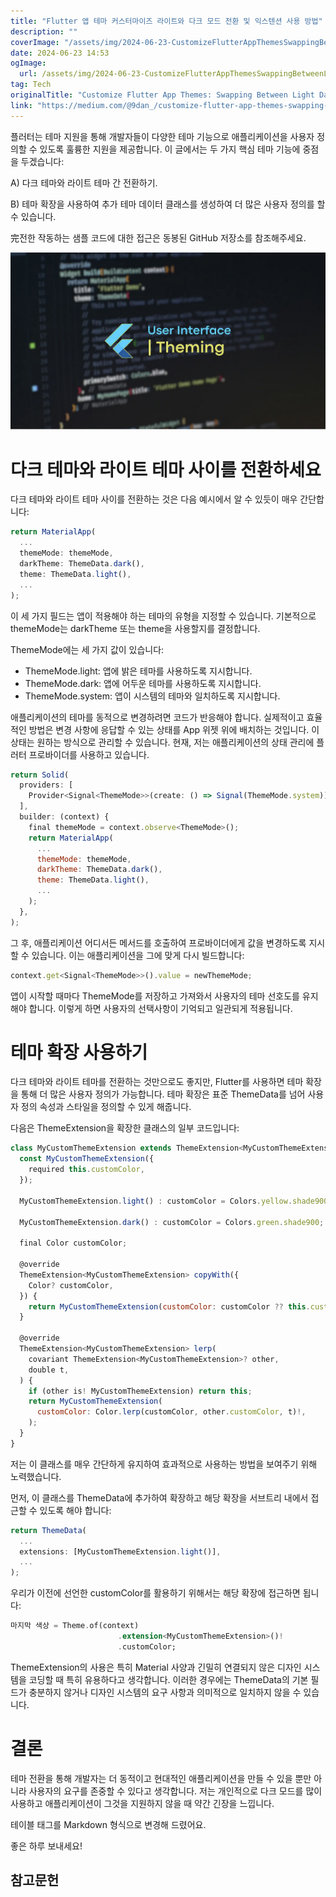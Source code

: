 ```yaml
---
title: "Flutter 앱 테마 커스터마이즈 라이트와 다크 모드 전환 및 익스텐션 사용 방법"
description: ""
coverImage: "/assets/img/2024-06-23-CustomizeFlutterAppThemesSwappingBetweenLightDarkModesandUsingExtensions_0.png"
date: 2024-06-23 14:53
ogImage: 
  url: /assets/img/2024-06-23-CustomizeFlutterAppThemesSwappingBetweenLightDarkModesandUsingExtensions_0.png
tag: Tech
originalTitle: "Customize Flutter App Themes: Swapping Between Light Dark Modes and Using Extensions"
link: "https://medium.com/@9dan_/customize-flutter-app-themes-swapping-between-light-dark-modes-and-using-extensions-66b1586aae1b"
---
```



플러터는 테마 지원을 통해 개발자들이 다양한 테마 기능으로 애플리케이션을 사용자 정의할 수 있도록 훌륭한 지원을 제공합니다. 이 글에서는 두 가지 핵심 테마 기능에 중점을 두겠습니다:

A) 다크 테마와 라이트 테마 간 전환하기.

B) 테마 확장을 사용하여 추가 테마 데이터 클래스를 생성하여 더 많은 사용자 정의를 할 수 있습니다.

完전한 작동하는 샘플 코드에 대한 접근은 동봉된 GitHub 저장소를 참조해주세요.

<div class="content-ad"></div>


![image](/assets/img/2024-06-23-CustomizeFlutterAppThemesSwappingBetweenLightDarkModesandUsingExtensions_0.png)

# 다크 테마와 라이트 테마 사이를 전환하세요

다크 테마와 라이트 테마 사이를 전환하는 것은 다음 예시에서 알 수 있듯이 매우 간단합니다:

```js
return MaterialApp(
  ...
  themeMode: themeMode,
  darkTheme: ThemeData.dark(),
  theme: ThemeData.light(),
  ...
);
```

<div class="content-ad"></div>

이 세 가지 필드는 앱이 적용해야 하는 테마의 유형을 지정할 수 있습니다. 기본적으로 themeMode는 darkTheme 또는 theme을 사용할지를 결정합니다.

ThemeMode에는 세 가지 값이 있습니다:

- ThemeMode.light: 앱에 밝은 테마를 사용하도록 지시합니다.
- ThemeMode.dark: 앱에 어두운 테마를 사용하도록 지시합니다.
- ThemeMode.system: 앱이 시스템의 테마와 일치하도록 지시합니다.

애플리케이션의 테마를 동적으로 변경하려면 코드가 반응해야 합니다. 실제적이고 효율적인 방법은 변경 사항에 응답할 수 있는 상태를 App 위젯 위에 배치하는 것입니다. 이 상태는 원하는 방식으로 관리할 수 있습니다. 현재, 저는 애플리케이션의 상태 관리에 플러터 프로바이더를 사용하고 있습니다.

<div class="content-ad"></div>

```js
return Solid(
  providers: [
    Provider<Signal<ThemeMode>>(create: () => Signal(ThemeMode.system)),
  ],
  builder: (context) {
    final themeMode = context.observe<ThemeMode>();
    return MaterialApp(
      ...
      themeMode: themeMode,
      darkTheme: ThemeData.dark(),
      theme: ThemeData.light(),
      ...
    );
  },
);
```

그 후, 애플리케이션 어디서든 메서드를 호출하여 프로바이더에게 값을 변경하도록 지시할 수 있습니다. 이는 애플리케이션을 그에 맞게 다시 빌드합니다:

```js
context.get<Signal<ThemeMode>>().value = newThemeMode;
```

앱이 시작할 때마다 ThemeMode를 저장하고 가져와서 사용자의 테마 선호도를 유지해야 합니다. 이렇게 하면 사용자의 선택사항이 기억되고 일관되게 적용됩니다.


<div class="content-ad"></div>

# 테마 확장 사용하기

다크 테마와 라이트 테마를 전환하는 것만으로도 좋지만, Flutter를 사용하면 테마 확장을 통해 더 많은 사용자 정의가 가능합니다. 테마 확장은 표준 ThemeData를 넘어 사용자 정의 속성과 스타일을 정의할 수 있게 해줍니다.

다음은 ThemeExtension을 확장한 클래스의 일부 코드입니다:

```js
class MyCustomThemeExtension extends ThemeExtension<MyCustomThemeExtension> {
  const MyCustomThemeExtension({
    required this.customColor,
  });

  MyCustomThemeExtension.light() : customColor = Colors.yellow.shade900;

  MyCustomThemeExtension.dark() : customColor = Colors.green.shade900;

  final Color customColor;

  @override
  ThemeExtension<MyCustomThemeExtension> copyWith({
    Color? customColor,
  }) {
    return MyCustomThemeExtension(customColor: customColor ?? this.customColor);
  }

  @override
  ThemeExtension<MyCustomThemeExtension> lerp(
    covariant ThemeExtension<MyCustomThemeExtension>? other,
    double t,
  ) {
    if (other is! MyCustomThemeExtension) return this;
    return MyCustomThemeExtension(
      customColor: Color.lerp(customColor, other.customColor, t)!,
    );
  }
}
```  

<div class="content-ad"></div>

저는 이 클래스를 매우 간단하게 유지하여 효과적으로 사용하는 방법을 보여주기 위해 노력했습니다.

먼저, 이 클래스를 ThemeData에 추가하여 확장하고 해당 확장을 서브트리 내에서 접근할 수 있도록 해야 합니다:

```js
return ThemeData(
  ...
  extensions: [MyCustomThemeExtension.light()],
  ...
);
```

우리가 이전에 선언한 customColor를 활용하기 위해서는 해당 확장에 접근하면 됩니다:

<div class="content-ad"></div>

```dart
마지막 색상 = Theme.of(context)
                        .extension<MyCustomThemeExtension>()!
                        .customColor;
```

ThemeExtension의 사용은 특히 Material 사양과 긴밀히 연결되지 않은 디자인 시스템을 코딩할 때 특히 유용하다고 생각합니다. 이러한 경우에는 ThemeData의 기본 필드가 충분하지 않거나 디자인 시스템의 요구 사항과 의미적으로 일치하지 않을 수 있습니다.

# 결론

테마 전환을 통해 개발자는 더 동적이고 현대적인 애플리케이션을 만들 수 있을 뿐만 아니라 사용자의 요구를 존중할 수 있다고 생각합니다. 저는 개인적으로 다크 모드를 많이 사용하고 애플리케이션이 그것을 지원하지 않을 때 약간 긴장을 느낍니다.


<div class="content-ad"></div>

테이블 태그를 Markdown 형식으로 변경해 드렸어요.

좋은 하루 보내세요!

## 참고문헌